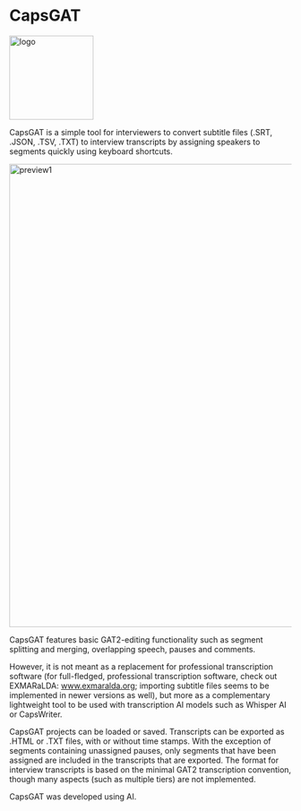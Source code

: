# CapsGAT

<img width="150" height="150" alt="logo" src="https://github.com/user-attachments/assets/c1cfd5d3-614c-4769-8ffd-87673cd6e5a2" />

CapsGAT is a simple tool for interviewers to convert subtitle files (.SRT, .JSON, .TSV, .TXT) to interview transcripts by assigning speakers to segments quickly using keyboard shortcuts.

<img width="1222" height="827" alt="preview1" src="https://github.com/user-attachments/assets/7e9a1ea1-fa0a-40fe-bd8a-a145b62f52c8" />

CapsGAT features basic GAT2-editing functionality such as segment splitting and merging, overlapping speech, pauses and comments.

However, it is not meant as a replacement for professional transcription software (for full-fledged, professional transcription software, check out EXMARaLDA: www.exmaralda.org; importing subtitle files seems to be implemented in newer versions as well), but more as a complementary lightweight tool to be used with transcription AI models such as Whisper AI or CapsWriter.

CapsGAT projects can be loaded or saved. Transcripts can be exported as .HTML or .TXT files, with or without time stamps. With the exception of segments containing unassigned pauses, only segments that have been assigned are included in the transcripts that are exported. The format for interview transcripts is based on the minimal GAT2 transcription convention, though many aspects (such as multiple tiers) are not implemented.

CapsGAT was developed using AI.
